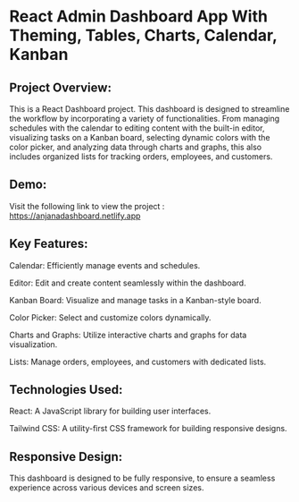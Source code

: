 
# React Admin Dashboard App With Theming, Tables, Charts, Calendar, Kanban

## Project Overview:

This is a  React Dashboard project. This dashboard is designed to streamline the workflow by incorporating a variety of functionalities. From managing schedules with the calendar to editing content with the built-in editor, visualizing tasks on a Kanban board, selecting dynamic colors with the color picker, and analyzing data through charts and graphs, this also includes organized lists for tracking orders, employees, and customers.
## Demo:
Visit the following link to view the project : 
https://anjanadashboard.netlify.app

## Key Features:

Calendar: Efficiently manage events and schedules.

Editor: Edit and create content seamlessly within the dashboard.

Kanban Board: Visualize and manage tasks in a Kanban-style board.

Color Picker: Select and customize colors dynamically.

Charts and Graphs: Utilize interactive charts and graphs for data visualization.

Lists: Manage orders, employees, and customers with dedicated lists.

## Technologies Used:

React: A JavaScript library for building user interfaces.

Tailwind CSS: A utility-first CSS framework for building responsive designs.

## Responsive Design:
This dashboard is designed to be fully responsive, to ensure a seamless experience across various devices and screen sizes.